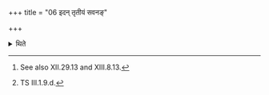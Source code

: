 +++
title = "06 इदन् तृतीयं सवनङ्"

+++

<details><summary>थिते</summary>

6. After the (third) pressing is stood completely established (i.e. completed) he offers a libation (of ghee in the Āhavanīya-fire)[^1] with idaṁ tr̥tīyaṁ savanaṁ kavīnām...[^2]  

[^1]: See also XII.29.13 and XIII.8.13.  

[^2]: TS III.1.9.d.  
</details>
